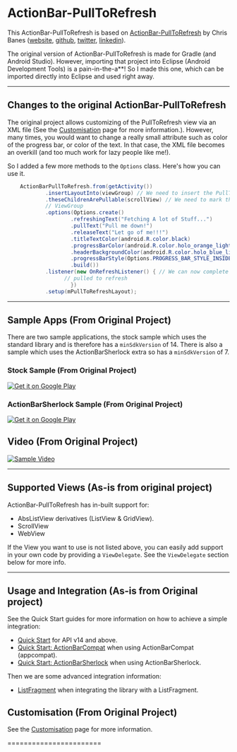 # ActionBar-PullToRefresh

This ActionBar-PullToRefresh is based on [ActionBar-PullToRefresh](https://github.com/chrisbanes/ActionBar-PullToRefresh) by Chris Banes ([website](http://chris.banes.me), [github](https://github.com/chrisbanes), [twitter](https://twitter.com/chrisbanes), [linkedin](http://www.linkedin.com/in/chrisbanes)).

The original version of ActionBar-PullToRefresh is made for Gradle (and Android Studio). However, importing that project into Eclipse (Android Development Tools) is a pain-in-the-a**! So I made this one, which can be imported directly into Eclipse and used right away.

---

## Changes to the original ActionBar-PullToRefresh

The original project allows customizing of the PullToRefresh view via an XML file (See the [Customisation](https://github.com/chrisbanes/ActionBar-PullToRefresh/wiki/Customisation) page for more information.). However, many times, you would want to change a really small attribute such as color of the progress bar, or color of the text. In that case, the XML file becomes an overkill (and too much work for lazy people like me!).

So I added a few more methods to the `Options` class. Here's how you can use it.
```java
    ActionBarPullToRefresh.from(getActivity())
    		.insertLayoutInto(viewGroup) // We need to insert the PullToRefreshLayout into the Fragment's ViewGroup
    		.theseChildrenArePullable(scrollView) // We need to mark the ListView and it's Empty View as pullable This is because they are not direct children of the
    		// ViewGroup
    		.options(Options.create()
    				.refreshingText("Fetching A lot of Stuff...")
    				.pullText("Pull me down!")
    				.releaseText("Let go of me!!!")
    				.titleTextColor(android.R.color.black)
    				.progressBarColor(android.R.color.holo_orange_light)
    				.headerBackgroundColor(android.R.color.holo_blue_light)
    				.progressBarStyle(Options.PROGRESS_BAR_STYLE_INSIDE) // or Options.PROGRESS_BAR_STYLE_OUTSIDE
    				.build())
    		.listener(new OnRefreshListener() { // We can now complete the setup as desired
    			  // pulled to refresh
    				})
    		.setup(mPullToRefreshLayout);
```

---

## Sample Apps (From Original Project)

There are two sample applications, the stock sample which uses the standard library and is therefore has a `minSdkVersion` of 14. There is also a sample which uses the ActionBarSherlock extra so has a `minSdkVersion` of 7.

### Stock Sample (From Original Project)
[![Get it on Google Play](http://www.android.com/images/brand/get_it_on_play_logo_small.png)](http://play.google.com/store/apps/details?id=uk.co.senab.actionbarpulltorefresh.samples.stock)

### ActionBarSherlock Sample (From Original Project)
[![Get it on Google Play](http://www.android.com/images/brand/get_it_on_play_logo_small.png)](http://play.google.com/store/apps/details?id=uk.co.senab.actionbarpulltorefresh.samples.actionbarsherlock)

## Video (From Original Project)

[![Sample Video](http://img.youtube.com/vi/YOYtPF-4RPg/0.jpg)](https://www.youtube.com/watch?v=YOYtPF-4RPg)

---

## Supported Views (As-is from original project)

ActionBar-PullToRefresh has in-built support for:

 * AbsListView derivatives (ListView & GridView).
 * ScrollView
 * WebView

If the View you want to use is not listed above, you can easily add support in your own code by providing a `ViewDelegate`. See the `ViewDelegate` section below for more info.

---

## Usage and Integration (As-is from Original project)
See the Quick Start guides for more information on how to achieve a simple integration:

* [Quick Start](https://github.com/chrisbanes/ActionBar-PullToRefresh/wiki/QuickStart-Stock) for API v14 and above.
* [Quick Start: ActionBarCompat](https://github.com/chrisbanes/ActionBar-PullToRefresh/wiki/QuickStart-ABC) when using ActionBarCompat (appcompat).
* [Quick Start: ActionBarSherlock](https://github.com/chrisbanes/ActionBar-PullToRefresh/wiki/QuickStart-ABS) when using ActionBarSherlock.

Then we are some advanced integration information:

* [ListFragment](https://github.com/chrisbanes/ActionBar-PullToRefresh/wiki/ListFragment) when integrating the library with a ListFragment.


## Customisation (From Original Project)
See the [Customisation](https://github.com/chrisbanes/ActionBar-PullToRefresh/wiki/Customisation) page for more information.

=======================
